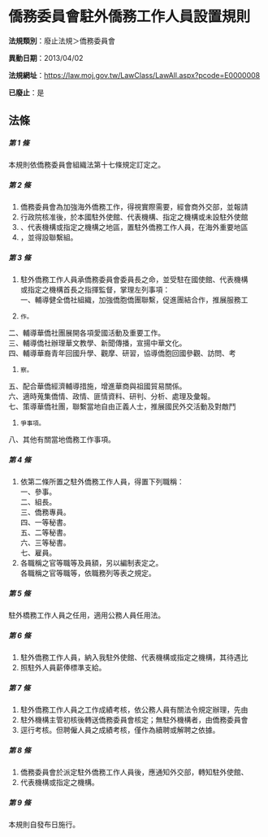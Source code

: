 # 僑務委員會駐外僑務工作人員設置規則

**法規類別**：廢止法規＞僑務委員會

**異動日期**：2013/04/02  

**法規網址**：https://law.moj.gov.tw/LawClass/LawAll.aspx?pcode=E0000008

**已廢止**：是



## 法條
##### 第 1 條
本規則依僑務委員會組織法第十七條規定訂定之。

##### 第 2 條
1. 僑務委員會為加強海外僑務工作，得視實際需要，經會商外交部，並報請
1. 行政院核准後，於本國駐外使館、代表機構、指定之機構或未設駐外使館
1. 、代表機構或指定之機構之地區，置駐外僑務工作人員，在海外重要地區
1. ，並得設聯繫組。

##### 第 3 條
1. 駐外僑務工作人員承僑務委員會委員長之命，並受駐在國使館、代表機構  
或指定之機構首長之指揮監督，掌理左列事項：  
一、輔導健全僑社組織，加強僑胞僑團聯繫，促進團結合作，推展服務工
1.     作。  
二、輔導華僑社團展開各項愛國活動及重要工作。  
三、輔導僑社辦理華文教學、新聞傳播，宣揚中華文化。  
四、輔導華裔青年回國升學、觀摩、研習，協導僑胞回國參觀、訪問、考
1.     察。  
五、配合華僑經濟輔導措施，增進華商與祖國貿易關係。  
六、適時蒐集僑情、政情、匪情資料、研判、分析、處理及彙報。  
七、策導華僑社團，聯繫當地自由正義人士，推展國民外交活動及對敵鬥
1.     爭事項。  
八、其他有關當地僑務工作事項。

##### 第 4 條
1. 依第二條所置之駐外僑務工作人員，得置下列職稱：  
一、參事。  
二、組長。  
三、僑務專員。  
四、一等秘書。  
五、二等秘書。  
六、三等秘書。  
七、雇員。
1. 各職稱之官等職等及員額，另以編制表定之。  
各職稱之官等職等，依職務列等表之規定。

##### 第 5 條
駐外橋務工作人員之任用，適用公務人員任用法。

##### 第 6 條
1. 駐外僑務工作人員，納入我駐外使館、代表機構或指定之機構，其待遇比
1. 照駐外人員薪俸標準支給。

##### 第 7 條
1. 駐外僑務工作人員之工作成績考核，依公務人員有關法令規定辦理，先由
1. 駐外機構主管初核後轉送僑務委員會核定；無駐外機構者，由僑務委員會
1. 逕行考核。但聘僱人員之成績考核，僅作為續聘或解聘之依據。

##### 第 8 條
1. 僑務委員會於派定駐外僑務工作人員後，應通知外交部，轉知駐外使館、
1. 代表機構或指定之機構。

##### 第 9 條
本規則自發布日施行。


